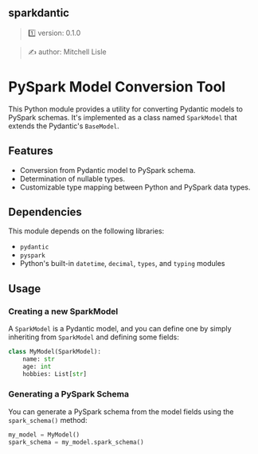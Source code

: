 ##  sparkdantic

> 1️⃣ version: 0.1.0

> ✍️ author: Mitchell Lisle

# PySpark Model Conversion Tool

This Python module provides a utility for converting Pydantic models to PySpark schemas. It's implemented as a class named `SparkModel` that extends the Pydantic's `BaseModel`.

## Features

- Conversion from Pydantic model to PySpark schema.
- Determination of nullable types.
- Customizable type mapping between Python and PySpark data types.

## Dependencies

This module depends on the following libraries:
- `pydantic`
- `pyspark`
- Python's built-in `datetime`, `decimal`, `types`, and `typing` modules

## Usage

### Creating a new SparkModel

A `SparkModel` is a Pydantic model, and you can define one by simply inheriting from `SparkModel` and defining some fields:

```python
class MyModel(SparkModel):
    name: str
    age: int
    hobbies: List[str]
```

### Generating a PySpark Schema

You can generate a PySpark schema from the model fields using the `spark_schema()` method:

```python
my_model = MyModel()
spark_schema = my_model.spark_schema()
```
